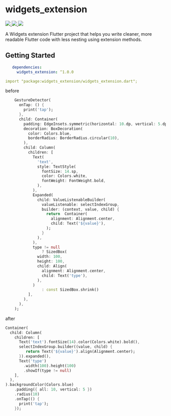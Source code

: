 # widgets_extension
<a href="https://pub.dev/packages/widgets_extension">
  <img src="https://img.shields.io/pub/v/v.svg"/>
</a>
<a href="https://flutter.dev/">
  <img src="https://img.shields.io/badge/flutter-%3E%3D%203.0.0-green.svg"/>
</a>
<a href="https://opensource.org/licenses/MIT">
  <img src="https://img.shields.io/badge/License-MIT-yellow.svg"/>
</a>

A Widgets extension Flutter project that helps you write cleaner, more readable Flutter code with less nesting using extension methods.

## Getting Started
```yaml
   dependencies:
     widgets_extension: ^1.0.0

import "package:widgets_extension/widgets_extension.dart";
```

before
```dart
    GestureDetector(
      onTap: () {
        print('tap');
      },
      child: Container(
        padding: EdgeInsets.symmetric(horizontal: 10.dp, vertical: 5.dp),
        decoration: BoxDecoration(
          color: Colors.blue,
          borderRadius: BorderRadius.circular(10),
        ),
        child: Column(
          children: [
            Text(
              'text',
              style: TextStyle(
                fontSize: 14.sp,
                color: Colors.white,
                fontWeight: FontWeight.bold,
              ),
            ),
            Expanded(
              child: ValueListenableBuilder(
                valueListenable: selectIndexGroup,
                builder: (context, value, child) {
                  return  Container(
                    alignment: Alignment.center,
                    child: Text('${value}'),
                  );
                }
              ),
            ),
            type != null
                ? SizedBox(
              width: 100,
              height: 100,
              child: Align(
                alignment: Alignment.center,
                child: Text('type'),
              ),
            )
                : const SizedBox.shrink()
          ],
        ),
      ),
    );
```
after
```dart
Container(
  child: Column(
    children: [
      Text('text').fontSize(14).color(Colors.white).bold(),
      selectIndexGroup.builder((value, child) {
         return Text('${value}').align(Alignment.center);
      }).expanded(),
      Text('type')
        .width(100).height(100)
        .showIf(type != null)
    ],
  ),
).backgroundColor(Colors.blue)
    .padding({ all: 10, vertical: 5 })
    .radius(10)
    .onTap(() {
      print('tap');
    });
```
